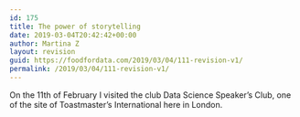 ```yaml
---
id: 175
title: The power of storytelling
date: 2019-03-04T20:42:42+00:00
author: Martina Z
layout: revision
guid: https://foodfordata.com/2019/03/04/111-revision-v1/
permalink: /2019/03/04/111-revision-v1/
---
```

On the 11th of February I visited the club Data Science Speaker&#8217;s Club, one of the <g class="gr_ gr\_3 gr-alert gr\_gramm gr\_inline\_cards gr\_run\_anim Grammar multiReplace" id="3" data-gr-id="3">site</g> of Toastmaster&#8217;s International here in London.